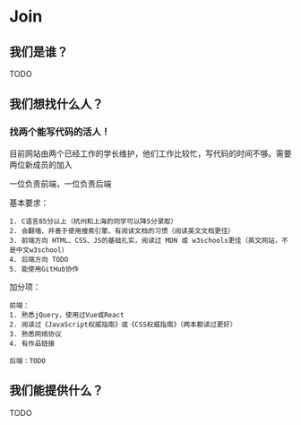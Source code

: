 # Join

## 我们是谁？

TODO

## 我们想找什么人？

### 找两个能写代码的活人！

目前网站由两个已经工作的学长维护，他们工作比较忙，写代码的时间不够。需要两位新成员的加入

一位负责前端，一位负责后端

基本要求：
```
1. C语言85分以上（杭州和上海的同学可以降5分录取）
2. 会翻墙、并善于使用搜索引擎、有阅读文档的习惯（阅读英文文档更佳）
3. 前端方向 HTML、CSS、JS的基础扎实，阅读过 MDN 或 w3schools更佳（英文网站，不是中文w3school）
4. 后端方向 TODO
5. 能使用GitHub协作
```
加分项：

```
前端：
1. 熟悉jQuery，使用过Vue或React
2. 阅读过《JavaScript权威指南》或《CSS权威指南》（两本都读过更好）
3. 熟悉网络协议
4. 有作品链接

后端：TODO
```
## 我们能提供什么？

TODO